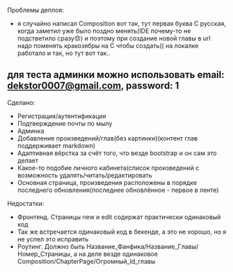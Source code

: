 Проблемы деплоя:
* я случайно написал Сomposition вот так, тут первая буква С русская, когда заметил уже было поздно менять(IDE почему-то не подстветило сразу😞) и поэтому при создание новой главы в url надо поменять кракозябры на С чтобы создать((
на локалке работало и так, но тут вот так..

## для теста админки можно использовать email: dekstor0007@gmail.com, password: 1

Сделано:
* Регистрация/аутентификация
* Подтверждение почты по мылу
* Админка
* Добавление произведений/глав(без картинки)(контент глав поддерживает markdown)
* Адаптивная вёрстка за счёт того, что везде bootstrap и он сам это делает
* Какое-то подобие личного кабинета(список произведений с возможность удалять/читать/редактировать
* Основная страница, произведения расположены  в порядке последнего обновления(последнее обновлённое - первое в ленте)

Недостатки: 
* Фронтенд. Страницы new и edit содержат практически одинаковый код
* Так же встречается одинаковый код в бекенде, а это не хорошо, но я не успел это исправить
* Роутинг. Должно быть Название_Фанфика/Название_Главы/Номер_Страницы, а на деле везде одинаковое Composition/ChapterPage/Огромный_Id_главы
